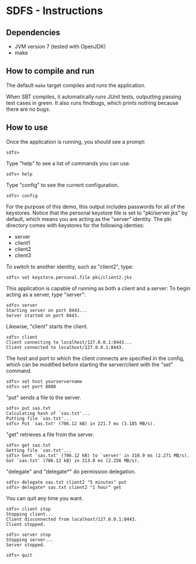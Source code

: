 
SDFS - Instructions
===================================================================

Dependencies
--------------

  - JVM version 7 (tested with OpenJDK)
  - make

How to compile and run
------------------------

The default `make` target compiles and runs the application.

When SBT compiles, it automatically runs JUnit tests, outputting passing
test cases in green. It also runs findbugs, which prints nothing because
there are no bugs.

How to use
------------

Once the application is running, you should see a prompt:

    sdfs>

Type "help" to see a list of commands you can use.

    sdfs> help

Type "config" to see the current configuration.

    sdfs> config

For the purpose of this demo, this output includes passwords for all of
the keystores. Notice that the personal keystore file is set to
"pki/server.jks" by default, which means you are acting as the "server"
identity. The pki directory comes with keystores for the following identies:

  - server
  - client1
  - client2
  - client3

To switch to another identity, such as "client2", type:

    sdfs> set keystore.personal.file pki/client2.jks

This application is capable of running as both a client and a server:
To begin acting as a server, type "server":

    sdfs> server
    Starting server on port 8443...
    Server started on port 8443.

Likewise, "client" starts the client.

    sdfs> client
    Client connecting to localhost/127.0.0.1:8443...
    Client connected to localhost/127.0.0.1:8443.

The host and port to which the client connects are specified in the config,
which can be modified before starting the server/client with the "set" command.

    sdfs> set host yourservername
    sdfs> set port 8080

"put" sends a file to the server.

    sdfs> put sas.txt
    Calculating hash of `sas.txt'...
    Putting file `sas.txt'...
    sdfs> Put `sas.txt' (706.12 kB) in 221.7 ms (3.185 MB/s).

"get" retrieves a file from the server.

    sdfs> get sas.txt
    Getting file `sas.txt'...
    sdfs> Sent `sas.txt' (706.12 kB) to `server' in 310.9 ms (2.271 MB/s).
    Got `sas.txt' (706.12 kB) in 313.0 ms (2.256 MB/s).

"delegate" and "delegate*" do permission delegation.

    sdfs> delegate sas.txt client2 "5 minutes" put
    sdfs> delegate* sas.txt client2 "1 hour" get

You can quit any time you want.

    sdfs> client stop
    Stopping client...
    Client disconnected from localhost/127.0.0.1:8443.
    Client stopped.

    sdfs> server stop
    Stopping server...
    Server stopped.

    sdfs> quit
